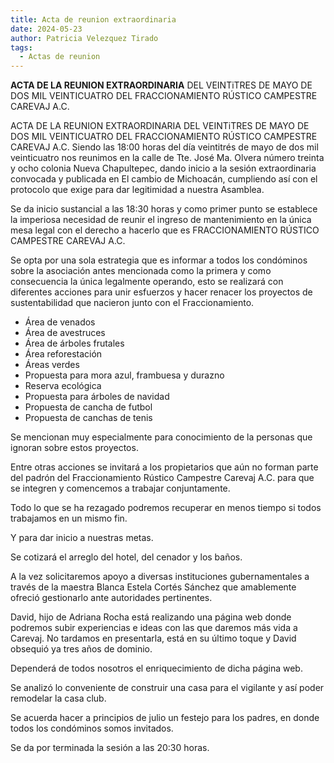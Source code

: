```yaml
---
title: Acta de reunion extraordinaria
date: 2024-05-23
author: Patricia Velezquez Tirado
tags:
  - Actas de reunion
---
```


**ACTA DE LA REUNION EXTRAORDINARIA** DEL VEINTiTRES DE MAYO DE DOS MIL
VEINTICUATRO DEL FRACCIONAMIENTO RÚSTICO CAMPESTRE CAREVAJ A.C.

<!--more-->

ACTA DE LA REUNION EXTRAORDINARIA DEL VEINTiTRES DE MAYO DE DOS MIL
VEINTICUATRO DEL FRACCIONAMIENTO RÚSTICO CAMPESTRE CAREVAJ A.C.
Siendo las 18:00 horas del día veintitrés de mayo de dos mil veinticuatro nos reunimos
en la calle de Tte. José Ma. Olvera número treinta y ocho colonia Nueva Chapultepec,
dando inicio a la sesión extraordinaria convocada y publicada en El cambio de
Michoacán, cumpliendo así con el protocolo que exige para dar legitimidad a nuestra
Asamblea.

Se da inicio sustancial a las 18:30 horas y como primer punto se establece la imperiosa
necesidad de reunir el ingreso de mantenimiento en la única mesa legal con el derecho
a hacerlo que es FRACCIONAMIENTO RÚSTICO CAMPESTRE CAREVAJ A.C.

Se opta por una sola estrategia que es informar a todos los condóminos sobre la
asociación antes mencionada como la primera y como consecuencia la única
legalmente operando, esto se realizará con diferentes acciones para unir esfuerzos y
hacer renacer los proyectos de sustentabilidad que nacieron junto con el
Fraccionamiento.

* Área de venados
* Área de avestruces
* Área de árboles frutales
* Área reforestación
* Áreas verdes
* Propuesta para mora azul, frambuesa y durazno
* Reserva ecológica
* Propuesta para árboles de navidad
* Propuesta de cancha de futbol
* Propuesta de canchas de tenis

Se mencionan muy especialmente para conocimiento de la personas que ignoran
sobre estos proyectos.

Entre otras acciones se invitará a los propietarios que aún no forman parte del padrón
del Fraccionamiento Rústico Campestre Carevaj A.C. para que se integren y
comencemos a trabajar conjuntamente.

Todo lo que se ha rezagado podremos recuperar en menos tiempo si todos trabajamos
en un mismo fin.

Y para dar inicio a nuestras metas.

Se cotizará el arreglo del hotel, del cenador y los baños.

A la vez solicitaremos apoyo a diversas instituciones gubernamentales a través de la
maestra Blanca Estela Cortés Sánchez que amablemente ofreció gestionarlo ante
autoridades pertinentes.

David, hijo de Adriana Rocha está realizando una página web donde podremos subir
experiencias e ideas con las que daremos más vida a Carevaj. No tardamos en
presentarla, está en su último toque y David obsequió ya tres años de dominio.

Dependerá de todos nosotros el enriquecimiento de dicha página web.

Se analizó lo conveniente de construir una casa para el vigilante y así poder remodelar
la casa club.

Se acuerda hacer a principios de julio un festejo para los padres, en donde todos los
condóminos somos invitados.

Se da por terminada la sesión a las 20:30 horas.

